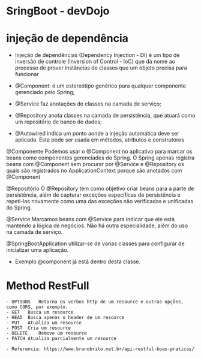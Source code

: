 # SringBoot - devDojo


# injeção de dependência
  - Injeção de dependências (Dependency Injection - DI) é um tipo de inversão de controle (Inversion of Control - IoC) que dá nome ao processo de prover instâncias de classes que um objeto precisa para funcionar 
  
  - @Component: é um estereótipo genérico para qualquer componente gerenciado pelo Spring;
  - @Service faz anotações de classes na camada de serviço;
  - @Repository anota classes na camada de persistência, que atuará como um repositório de banco de dados;
  - @Autowired indica um ponto aonde a injeção automática deve ser aplicada. Esta pode ser usada em métodos, atributos e construtores


@Componente
    Podemos usar o @Component no aplicativo para marcar os beans como componentes gerenciados do Spring. O Spring apenas registra beans com @Component sem procurar por @Service e @Repository os quais são registrados no ApplicationContext porque são anotados com @Component

@Repositório
    O @Repository tem como objetivo criar beans para a parte de persistência, além de capturar exceções específicas de persistência e repeti-las novamente como uma das exceções não verificadas e unificadas do Spring.

@Service
    Marcamos beans com @Service para indicar que ele está mantendo a lógica de negócios. Não há outra especialidade, além do uso na camada de serviço. 


@SpringBootApplication utilizar-se de varias classes para configurar de inicializar uma aplicação.
   - Exemplo @component já está dentro desta classe.       


# Method RestFull

    - OPTIONS	Retorna os verbos http de um resource e outras opções, como CORS, por exemplo.
    - GET	Busca um resource
    - HEAD	Busca apenas o header de um resource
    - PUT	Atualiza um resource
    - POST	Cria um resource
    - DELETE	Remove um resource
    - PATCH	Atualiza parcialmente um resource

    - Referencia: https://www.brunobrito.net.br/api-restful-boas-praticas/